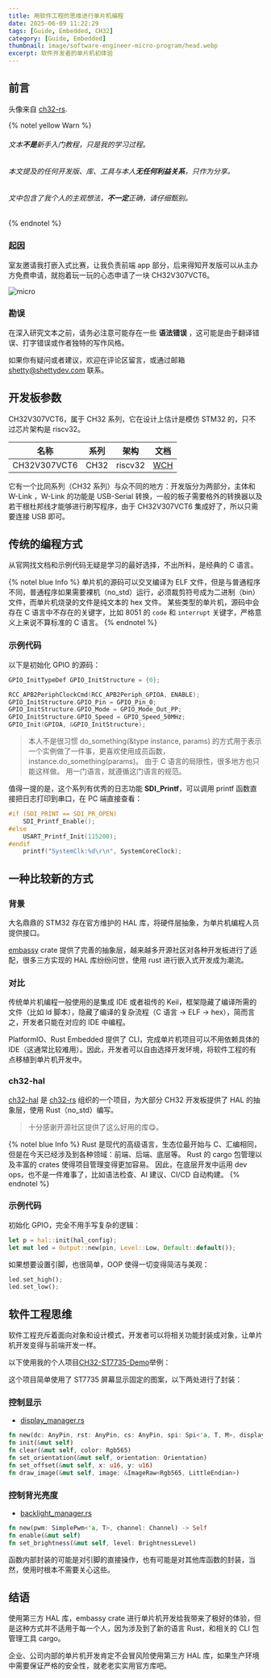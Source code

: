 ```yaml
---
title: 用软件工程的思维进行单片机编程
date: 2025-06-09 11:22:29
tags: [Guide, Embedded, CH32]
category: [Guide, Embedded]
thumbnail: image/software-engineer-micro-program/head.webp
excerpt: 软件开发者的单片机初体验
---
```


## 前言

头像来自 [ch32-rs](https://github.com/ch32-rs).

{% notel yellow Warn %}
###### 文本**不是**新手入门教程，只是我的学习过程。
###### 本文提及的任何开发版、库、工具与本人**无任何利益关系**，只作为分享。
###### 文中包含了我个人的主观想法，**不一定**正确，请仔细甄别。
{% endnotel %}

### 起因

室友邀请我打嵌入式比赛，让我负责前端 app 部分，后来得知开发版可以从主办方免费申请，就抱着玩一玩的心态申请了一块 CH32V307VCT6。

![micro](micro.jpg)

### 勘误

在深入研究文本之前，请务必注意可能存在一些 **语法错误** ，这可能是由于翻译错误、打字错误或作者独特的写作风格。

如果你有疑问或者建议，欢迎在评论区留言，或通过邮箱 shetty@shettydev.com 联系。

## 开发板参数

CH32V307VCT6，属于 CH32 系列，它在设计上估计是模仿 STM32 的，只不过芯片架构是 riscv32。

| 名称         | 系列 | 架构    | 文档                                             |
|:------------:|:----:|:-------:|:------------------------------------------------:|
| CH32V307VCT6 | CH32 | riscv32 | [WCH](https://www.wch.cn/products/CH32V307.html) |

它有一个比同系列（CH32 系列）与众不同的地方：开发版分为两部分，主体和 W-Link ，W-Link 的功能是 USB-Serial 转换，一般的板子需要格外的转换器以及若干根杜邦线才能够进行刷写程序，由于 CH32V307VCT6 集成好了，所以只需要连接 USB 即可。

## 传统的编程方式

从官网找文档和示例代码无疑是学习的最好选择，不出所料，是经典的 C 语言。

{% notel blue Info %}
单片机的源码可以交叉编译为 ELF 文件，但是与普通程序不同，普通程序如果需要裸机（no_std）运行，必须裁剪符号成为二进制（bin）文件，而单片机烧录的文件是纯文本的 hex 文件。
某些类型的单片机，源码中会存在 C 语言中不存在的关键字，比如 8051 的 `code` 和 `interrupt` 关键字，严格意义上来说不算标准的 C 语言。
{% endnotel %}

### 示例代码

以下是初始化 GPIO 的源码：

```c
GPIO_InitTypeDef GPIO_InitStructure = {0};

RCC_APB2PeriphClockCmd(RCC_APB2Periph_GPIOA, ENABLE);
GPIO_InitStructure.GPIO_Pin = GPIO_Pin_0;
GPIO_InitStructure.GPIO_Mode = GPIO_Mode_Out_PP;
GPIO_InitStructure.GPIO_Speed = GPIO_Speed_50MHz;
GPIO_Init(GPIOA, &GPIO_InitStructure);
```

> 本人不是很习惯 do_something(&type instance, params) 的方式用于表示一个实例做了一件事，更喜欢使用成员函数，instance.do_something(params)。
> 由于 C 语言的局限性，很多地方也只能这样做。
> 用一门语言，就遵循这门语言的规范。

值得一提的是，这个系列有优秀的日志功能 **SDI_Printf**，可以调用 printf 函数直接把日志打印到串口，在 PC 端直接查看：

```c
#if (SDI_PRINT == SDI_PR_OPEN)
    SDI_Printf_Enable();
#else
    USART_Printf_Init(115200);
#endif
    printf("SystemClk:%d\r\n", SystemCoreClock);
```

## 一种比较新的方式

### 背景

大名鼎鼎的 STM32 存在官方维护的 HAL 库，将硬件层抽象，为单片机编程人员提供接口。

[embassy](https://embassy.dev/) crate 提供了完善的抽象层，越来越多开源社区对各种开发板进行了适配，很多三方实现的 HAL 库纷纷问世，使用 rust 进行嵌入式开发成为潮流。

### 对比

传统单片机编程一般使用的是集成 IDE 或者祖传的 Keil，框架隐藏了编译所需的文件（比如 ld 脚本），隐藏了编译的复杂流程（C 语言 -> ELF -> hex），简而言之，开发者只能在对应的 IDE 中编程。

PlatformIO、Rust Embedded 提供了 CLI，完成单片机项目可以不用依赖具体的 IDE（这通常比较难用）。因此，开发者可以自由选择开发环境，将软件工程的有点移植到单片机开发中。

### ch32-hal

[ch32-hal](https://github.com/ch32-rs/ch32-hal) 是 [ch32-rs](https://github.com/ch32-rs) 组织的一个项目，为大部分 CH32 开发板提供了 HAL 的抽象层，使用 Rust（no_std）编写。

> 十分感谢开源社区提供了这么好用的库😋。

{% notel blue Info %}
Rust 是现代的高级语言，生态位最开始与 C、汇编相同，但是在今天已经涉及到各种领域：前端、后端、底层等。
Rust 的 cargo 包管理以及丰富的 crates 使得项目管理变得更加容易。
因此，在底层开发中运用 dev ops，也不是一件难事了，比如语法检查、AI 建议、CI/CD 自动构建。
{% endnotel %}

### 示例代码

初始化 GPIO，完全不用手写复杂的逻辑：

```rust
let p = hal::init(hal_config);
let mut led = Output::new(pin, Level::Low, Default::default());
```

如果想要设置引脚，也很简单，OOP 使得一切变得简洁与美观：

```rust
led.set_high();
led.set_low();
```

## 软件工程思维

软件工程充斥着面向对象和设计模式，开发者可以将相关功能封装成对象，让单片机开发变得与前端开发一样。

以下使用我的个人项目[CH32-ST7735-Demo](https://github.com/Yttehs-HDX/CH32-ST7735-Demo)举例：

这个项目简单使用了 ST7735 屏幕显示固定的图案，以下两处进行了封装：

### 控制显示

- [display_manager.rs](https://github.com/Yttehs-HDX/CH32-ST7735-Demo/blob/main/src/display_manager.rs)

```rust
fn new(dc: AnyPin, rst: AnyPin, cs: AnyPin, spi: Spi<'a, T, M>, display_rgb: bool, display_inverted: bool, display_width: u32, display_height: u32) -> Self
fn init(&mut self)
fn clear(&mut self, color: Rgb565)
fn set_orientation(&mut self, orientation: Orientation)
fn set_offset(&mut self, x: u16, y: u16)
fn draw_image(&mut self, image: &ImageRaw<Rgb565, LittleEndian>)
```

### 控制背光亮度

- [backlight_manager.rs](https://github.com/Yttehs-HDX/CH32-ST7735-Demo/blob/main/src/backlight_manager.rs)

```rust
fn new(pwm: SimplePwm<'a, T>, channel: Channel) -> Self
fn enable(&mut self)
fn set_brightness(&mut self, level: BrightnessLevel)
```

函数内部封装的可能是对引脚的直接操作，也有可能是对其他库函数的封装，当然，使用时根本不需要关心这些。

## 结语

使用第三方 HAL 库，embassy crate 进行单片机开发给我带来了极好的体验，但是这种方式并不适用于每一个人，因为涉及到了新的语言 Rust，和相关的 CLI 包管理工具 cargo。

企业、公司内部的单片机开发肯定不会冒风险使用第三方 HAL 库，如果生产环境中需要保证严格的安全性，就老老实实用官方库吧。
